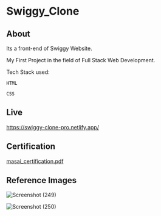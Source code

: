 # Swiggy_Clone

## About 
Its a front-end of Swiggy Website.

My First Project in the field of Full Stack Web Development.

Tech Stack used: 

    HTML

    CSS
    
    
## Live
https://swiggy-clone-pro.netlify.app/

## Certification 

[masai_certification.pdf](https://github.com/sarikasingh30/Swiggy_Clone/files/8571662/masai_certification.pdf)


## Reference Images 

![Screenshot (249)](https://user-images.githubusercontent.com/97461783/165510658-8be81ba9-b31f-4401-9f6d-6f086c807cc3.png)
  
  
![Screenshot (250)](https://user-images.githubusercontent.com/97461783/165510672-6c244951-9f18-4f6e-b0c3-1676a0f93a60.png)




